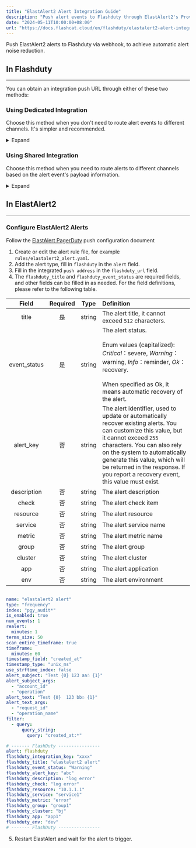```yaml
---
title: "ElastAlert2 Alert Integration Guide"
description: "Push alert events to Flashduty through ElastAlert2's Provider to achieve automated alert noise reduction."
date: "2024-05-11T10:00:00+08:00"
url: "https://docs.flashcat.cloud/en/flashduty/elastalert2-alert-integration-guide"
---
```


Push ElastAlert2 alerts to Flashduty via webhook, to achieve automatic alert noise reduction.

<div class="hide">

## In Flashduty
---
You can obtain an integration push URL through either of these two methods:

### Using Dedicated Integration

Choose this method when you don't need to route alert events to different channels. It's simpler and recommended.

<details>
  <summary>Expand</summary>
  
  1. Go to the Flashduty console, select **Channel**, and enter a channel's details page
  2. Select the **Integration** tab, click **Add Integration** to enter the integration page
  3. Choose **ElastAlert2** integration and click **Save** to generate a card
  4. Click the generated card to view the **Integration Key**, copy it for later use, and you're done

</details>

### Using Shared Integration

Choose this method when you need to route alerts to different channels based on the alert event's payload information.

<details>
  <summary>Expand</summary>
  
  1. Go to the Flashduty console, select **Integration Center=>Alert Events** to enter the integration selection page
  2. Select **ElastAlert2** integration:
        - **Integration Name**: Define a name for this integration
  3. Click **Save** and copy the newly generated **Integration Key** for later use
  4. Click **Create Route** to configure routing rules for the integration. You can match different alerts to different channels based on conditions, or set a default channel as a fallback and adjust as needed later
  5. Done
    
</details>
</div>


## In ElastAlert2
---

### Configure ElastAlert2 Alerts
Follow the [ElastAlert PagerDuty](https://elastalert2.readthedocs.io/en/latest/ruletypes.html) push configuration document

1. Create or edit the alert rule file, for example `rules/elastalert2_alert.yaml`.
2. Add the alert type, fill in `flashduty` in the `alert` field.
3. Fill in the integrated `push address` in the `flashduty_url` field.
4. The `flashduty_title` and `flashduty_event_status` are required fields, and other fields can be filled in as needed. For the field definitions, please refer to the following table.

Field|Required|Type|Definition
:-:|:-:|:-:|:---
| title       | 是   | string | The alert title, it cannot exceed `512` characters.
| event_status | 是   | string | The alert status.<br><br>Enum values (capitalized): *Critical*：severe, *Warning*：warning, *Info*：reminder, *Ok*：recovery.<br><br>When specified as Ok, it means automatic recovery of the alert.
| alert_key    | 否   | string | The alert identifier, used to update or automatically recover existing alerts. You can customize this value, but it cannot exceed `255` characters. You can also rely on the system to automatically generate this value, which will be returned in the response. If you report a recovery event, this value must exist.                     
| description  | 否   | string | The alert description
|   check     | 否   | string | The alert check item
|   resource     | 否   | string | The alert resource
|   service     | 否   | string  | The alert service name
|   metric     | 否   | string | The alert metric name
|   group     | 否   | string | The alert group
|   cluster     | 否   | string | The alert cluster
|   app     | 否   | string | The alert application
|   env     | 否   | string | The alert environment


```yaml

name: "elastalert2 alert"
type: "frequency"
index: "pgy_audit*"
is_enabled: true
num_events: 1
realert:
  minutes: 1
terms_size: 50
scan_entire_timeframe: true
timeframe:
  minutes: 60
timestamp_field: "created_at"
timestamp_type: "unix_ms"
use_strftime_index: false
alert_subject: "Test {0} 123 aa☃ {1}"
alert_subject_args:
  - "account_id"
  - "operation"
alert_text: "Test {0}  123 bb☃ {1}"
alert_text_args:
  - "request_id"
  - "operation_name"
filter:
  - query:
      query_string:
        query: "created_at:*"

# ------- FlashDuty ----------------
alert: flashduty
flashduty_integration_key: "xxxx"
flashduty_title: "elastalert2 alert"
flashduty_event_status: "Warning"
flashduty_alert_key: "abc"
flashduty_description: "log error"
flashduty_check: "log error"
flashduty_resource: "10.1.1.1"
flashduty_service: "service1"
flashduty_metric: "error"
flashduty_group: "group1"
flashduty_cluster: "bj"
flashduty_app: "app1"
flashduty_env: "dev"
# ------- FlashDuty ----------------
```

5. Restart ElastAlert and wait for the alert to trigger.